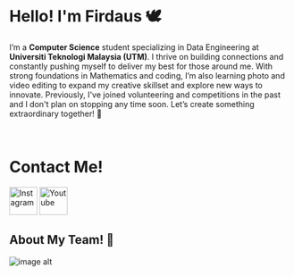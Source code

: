 # Hello! I'm Firdaus 🕊

I’m a **Computer Science** student specializing in Data Engineering at **Universiti Teknologi Malaysia (UTM)**. I thrive on building connections and constantly pushing myself to deliver my best for those around me. With strong foundations in Mathematics and coding, I’m also learning photo and video editing to expand my creative skillset and explore new ways to innovate. Previously, I've joined volunteering and competitions in the past and I don't plan on stopping any time soon. Let’s create something extraordinary together! 🤍

<br />

# Contact Me!


<a href="https://www.instagram.com/bangjayjays/" target="_blank"><img src="https://github.com/user-attachments/assets/db95632b-a5c5-4884-8c8f-14b36d444d6d" alt="Instagram" width="50"/></a>
<a href="https://www.youtube.com/channel/UC1BNhZyeLEpK76aLuAbof4g" target="_blank"><img src="https://github.com/user-attachments/assets/f540a82c-6925-418b-b7e6-7b100c9ec6a9" alt="Youtube" width="50"/></a>

## About My Team! 🤝
![image alt](https://github.com/miqbaltariq/SECP1513202420251/blob/97c1ea8a92e661ae0067a640f709ded1182ac91b/03/firdauslani03/Phang%20Souh%20Xin%20(1).png)


